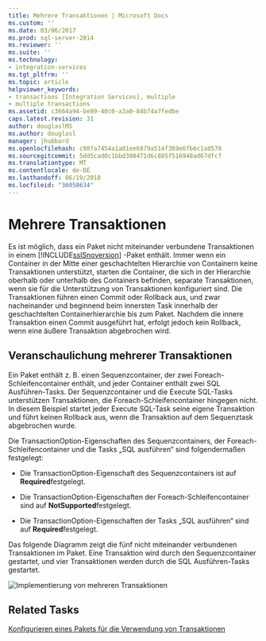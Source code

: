 ```yaml
---
title: Mehrere Transaktionen | Microsoft Docs
ms.custom: ''
ms.date: 03/06/2017
ms.prod: sql-server-2014
ms.reviewer: ''
ms.suite: ''
ms.technology:
- integration-services
ms.tgt_pltfrm: ''
ms.topic: article
helpviewer_keywords:
- transactions [Integration Services], multiple
- multiple transactions
ms.assetid: c3664a94-be89-40c0-a3a0-84b74a7fedbe
caps.latest.revision: 31
author: douglaslMS
ms.author: douglasl
manager: jhubbard
ms.openlocfilehash: c98fa7454a1a01ee6879a514f369e6fb6c1a0570
ms.sourcegitcommit: 5dd5cad0c1bbd308471d6c885f516948ad67dfcf
ms.translationtype: MT
ms.contentlocale: de-DE
ms.lasthandoff: 06/19/2018
ms.locfileid: "36050634"
---
```

# <a name="multiple-transactions"></a>Mehrere Transaktionen
  Es ist möglich, dass ein Paket nicht miteinander verbundene Transaktionen in einem [!INCLUDE[ssISnoversion](../includes/ssisnoversion-md.md)] -Paket enthält. Immer wenn ein Container in der Mitte einer geschachtelten Hierarchie von Containern keine Transaktionen unterstützt, starten die Container, die sich in der Hierarchie oberhalb oder unterhalb des Containers befinden, separate Transaktionen, wenn sie für die Unterstützung von Transaktionen konfiguriert sind. Die Transaktionen führen einen Commit oder Rollback aus, und zwar nacheinander und beginnend beim innersten Task innerhalb der geschachtelten Containerhierarchie bis zum Paket. Nachdem die innere Transaktion einen Commit ausgeführt hat, erfolgt jedoch kein Rollback, wenn eine äußere Transaktion abgebrochen wird.  
  
## <a name="illustration-of-multiple-transactions"></a>Veranschaulichung mehrerer Transaktionen  
 Ein Paket enthält z. B. einen Sequenzcontainer, der zwei Foreach-Schleifencontainer enthält, und jeder Container enthält zwei SQL Ausführen-Tasks. Der Sequenzcontainer und die Execute SQL-Tasks unterstützen Transaktionen, die Foreach-Schleifencontainer hingegen nicht. In diesem Beispiel startet jeder Execute SQL-Task seine eigene Transaktion und führt keinen Rollback aus, wenn die Transaktion auf dem Sequenztask abgebrochen wurde.  
  
 Die TransactionOption-Eigenschaften des Sequenzcontainers, der Foreach-Schleifencontainer und die Tasks „SQL ausführen“ sind folgendermaßen festgelegt:  
  
-   Die TransactionOption-Eigenschaft des Sequenzcontainers ist auf **Required**festgelegt.  
  
-   Die TransactionOption-Eigenschaften der Foreach-Schleifencontainer sind auf **NotSupported**festgelegt.  
  
-   Die TransactionOption-Eigenschaften der Tasks „SQL ausführen“ sind auf **Required**festgelegt.  
  
 Das folgende Diagramm zeigt die fünf nicht miteinander verbundenen Transaktionen im Paket. Eine Transaktion wird durch den Sequenzcontainer gestartet, und vier Transaktionen werden durch die SQL Ausführen-Tasks gestartet.  
  
 ![Implementierung von mehreren Transaktionen](media/mw-dts-trans2.gif "Implementation of multiple transactions")  
  
## <a name="related-tasks"></a>Related Tasks  
 [Konfigurieren eines Pakets für die Verwendung von Transaktionen](../relational-databases/native-client-ole-db-transactions/transactions.md)  
  
  